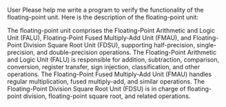 User
Please help me write a program to verify the functionality of the floating-point unit. 
Here is the description of the floating-point unit:

The floating-point unit comprises the Floating-Point Arithmetic and Logic Unit (FALU), Floating-Point Fused Multiply-Add Unit (FMAU), and Floating-Point Division Square Root Unit (FDSU), supporting half-precision, single-precision, and double-precision operations. The Floating-Point Arithmetic and Logic Unit (FALU) is responsible for addition, subtraction, comparison, conversion, register transfer, sign injection, classification, and other operations. The Floating-Point Fused Multiply-Add Unit (FMAU) handles regular multiplication, fused multiply-add, and similar operations. The Floating-Point Division Square Root Unit (FDSU) is in charge of floating-point division, floating-point square root, and related operations.

